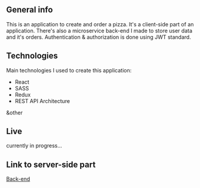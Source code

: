 ## General info

This is an application to create and order a pizza. It's a client-side part of an application. There's also a microservice back-end I made to store user data and it's orders. Authentication & authorization is done using JWT standard.

## Technologies

Main technologies I used to create this application:

-   React
-   SASS
-   Redux
-   REST API Architecture

&other

## Live

currently in progress...

## Link to server-side part

[Back-end](https://github.com/ssazero/pizza-builder-service/)
